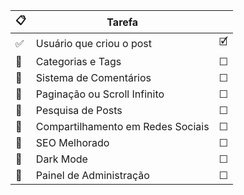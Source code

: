 
|📋 | Tarefa	|  |
|---|---------------------------|-------|
|✅ | Usuário que criou o post	| 🗹 |
|🚀 | Categorias e Tags	| ☐ |
|🚀 | Sistema de Comentários	| ☐ |
|🚀 | Paginação ou Scroll Infinito	| ☐ |
|🚀 | Pesquisa de Posts	| ☐ |
|🚀 | Compartilhamento em Redes Sociais	| ☐ |
|🚀 | SEO Melhorado	| ☐ |
|🚀 | Dark Mode	| ☐ |
|🚀 | Painel de Administração	| ☐ |